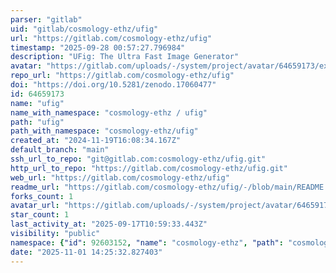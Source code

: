 ```yaml
---
parser: "gitlab"
uid: "gitlab/cosmology-ethz/ufig"
url: "https://gitlab.com/cosmology-ethz/ufig"
timestamp: "2025-09-28 00:57:27.796984"
description: "UFig: The Ultra Fast Image Generator"
avatar: "https://gitlab.com/uploads/-/system/project/avatar/64659173/example_image_small.jpg"
repo_url: "https://gitlab.com/cosmology-ethz/ufig"
doi: "https://doi.org/10.5281/zenodo.17060477"
id: 64659173
name: "ufig"
name_with_namespace: "cosmology-ethz / ufig"
path: "ufig"
path_with_namespace: "cosmology-ethz/ufig"
created_at: "2024-11-19T16:08:34.167Z"
default_branch: "main"
ssh_url_to_repo: "git@gitlab.com:cosmology-ethz/ufig.git"
http_url_to_repo: "https://gitlab.com/cosmology-ethz/ufig.git"
web_url: "https://gitlab.com/cosmology-ethz/ufig"
readme_url: "https://gitlab.com/cosmology-ethz/ufig/-/blob/main/README.md"
forks_count: 1
avatar_url: "https://gitlab.com/uploads/-/system/project/avatar/64659173/example_image_small.jpg"
star_count: 1
last_activity_at: "2025-09-17T10:59:33.443Z"
visibility: "public"
namespace: {"id": 92603152, "name": "cosmology-ethz", "path": "cosmology-ethz", "kind": "group", "full_path": "cosmology-ethz", "parent_id": null, "avatar_url": null, "web_url": "https://gitlab.com/groups/cosmology-ethz"}
date: "2025-11-01 14:25:32.827403"
---
```

